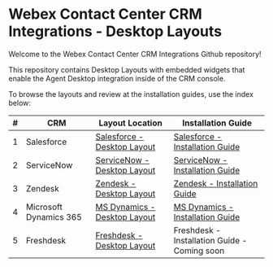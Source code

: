 # Webex Contact Center CRM Integrations - Desktop Layouts

Welcome to the Webex Contact Center CRM Integrations Github repository!

This repository contains Desktop Layouts with embedded widgets that enable the Agent Desktop integration inside of the CRM console.

To browse the layouts and review at the installation guides, use the index below:

| #   | CRM                    | Layout Location                                                                                                              | Installation Guide                                                                                                                         |
| --- | ---------------------- | ---------------------------------------------------------------------------------------------------------------------------- | ------------------------------------------------------------------------------------------------------------------------------------------ |
| 1   | Salesforce             | [Salesforce - Desktop Layout](https://github.com/CiscoDevNet/webex-contact-center-crm-integrations/tree/main/Salesforce)     | [Salesforce - Installation Guide](https://help.webex.com/en-US/article/nhxw7kfb/Integrate-Webex-Contact-Center-with-Salesforce)            |
| 2   | ServiceNow             | [ServiceNow - Desktop Layout](https://github.com/CiscoDevNet/webex-contact-center-crm-integrations/tree/main/ServiceNow)     | [ServiceNow - Installation Guide](https://help.webex.com/en-US/article/54vvw/Integrate-Webex-Contact-Center-with-ServiceNow)               |
| 3   | Zendesk                | [Zendesk - Desktop Layout](https://github.com/CiscoDevNet/webex-contact-center-crm-integrations/tree/main/Zendesk)           | [Zendesk - Installation Guide](https://help.webex.com/en-US/article/jg2krv/Integrate-Webex-Contact-Center-with-Zendesk)                    |
| 4   | Microsoft Dynamics 365 | [MS Dynamics - Desktop Layout](https://github.com/CiscoDevNet/webex-contact-center-crm-integrations/tree/main/MS%20Dynamics) | [MS Dynamics - Installation Guide](https://help.webex.com/en-US/article/aw26j2/Integrate-Webex-Contact-Center-with-Microsoft-Dynamics-365) |
| 5   | Freshdesk              | [Freshdesk - Desktop Layout](https://github.com/CiscoDevNet/webex-contact-center-crm-integrations/tree/main/Freshdesk)       | Freshdesk - Installation Guide - Coming soon                                                                                               |
